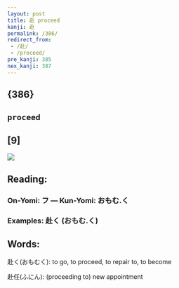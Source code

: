 ```yaml
---
layout: post
title: 赴 proceed
kanji: 赴
permalink: /386/
redirect_from:
 - /赴/
 - /proceed/
pre_kanji: 385
nex_kanji: 387
---
```


## {386}

## `proceed`

## [9]

<div class="stroke"><img src="E8B5B4.png" /></div>

## Reading:

### On-Yomi: フ &mdash; Kun-Yomi: おもむ.く

### Examples: 赴く (おもむ.く)

## Words:

赴く(おもむく): to go, to proceed, to repair to, to become

赴任(ふにん): (proceeding to) new appointment
